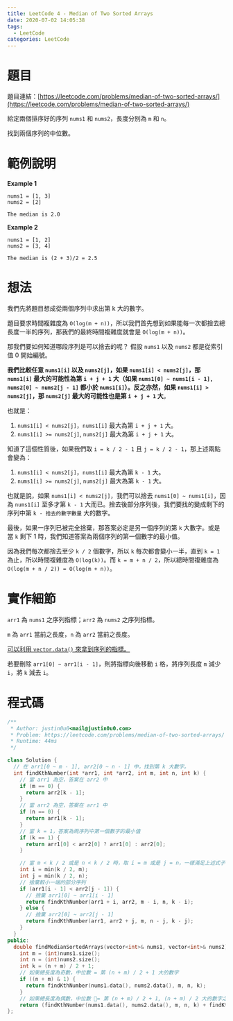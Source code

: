 ```yaml
---
title: LeetCode 4 - Median of Two Sorted Arrays
date: 2020-07-02 14:05:38
tags:
  - LeetCode
categories: LeetCode
---
```


# 題目
題目連結：[https://leetcode.com/problems/median-of-two-sorted-arrays/](https://leetcode.com/problems/median-of-two-sorted-arrays/)

給定兩個排序好的序列 `nums1` 和 `nums2`，長度分別為 `m` 和 `n`。

找到兩個序列的中位數。

# 範例說明

**Example 1**
```
nums1 = [1, 3]
nums2 = [2]

The median is 2.0
```

**Example 2**
```
nums1 = [1, 2]
nums2 = [3, 4]

The median is (2 + 3)/2 = 2.5
```

<!-- more -->

# 想法
我們先將題目想成從兩個序列中求出第 k 大的數字。

題目要求時間複雜度為 `O(log(m + n))`，所以我們首先想到如果能每一次都捨去總長度一半的序列，那我們的最終時間複雜度就會是 `O(log(m + n))`。

那我們要如何知道哪段序列是可以捨去的呢？
假設 `nums1` 以及 `nums2` 都是從索引值 0 開始編號。

**我們比較任意 `nums1[i]` 以及 `nums2[j]`，如果 `nums1[i] < nums2[j]`，那 `nums1[i]` 最大的可能性為第 `i + j + 1` 大（如果 `nums1[0] ~ nums1[i - 1], nums2[0] ~ nums2[j - 1]` 都小於 `nums1[i]`）。反之亦然，如果 `nums1[i] > nums2[j]`，那 `nums2[j]` 最大的可能性也是第 `i + j + 1` 大**。

也就是：
1. `nums1[i] < nums2[j]`，`nums1[i]` 最大為第 `i + j + 1` 大。
2. `nums1[i] >= nums2[j]`, `nums2[j]` 最大為第 `i + j + 1` 大。

知道了這個性質後，如果我們取 `i = k / 2 - 1` 且 `j = k / 2 - 1`，那上述兩點會變為：
1. `nums1[i] < nums2[j]`，`nums1[i]` 最大為第 `k - 1` 大。
2. `nums1[i] >= nums2[j]`, `nums2[j]` 最大為第 `k - 1` 大。

也就是說，如果 `nums1[i] < nums2[j]`，我們可以捨去 `nums1[0] ~ nums1[i]`，因為 `nums1[i]` 至多才第 `k - 1` 大而已。捨去後部分序列後，我們要找的變成剩下的序列中第 `k - 捨去的數字數量` 大的數字。

最後，如果一序列已被完全捨棄，那答案必定是另一個序列的第 `k` 大數字。或是當 `k` 剩下 1 時，我們知道答案為兩個序列的第一個數字的最小值。

因為我們每次都捨去至少 `k / 2` 個數字，所以 `k` 每次都會變小一半，直到 `k = 1` 為止，所以時間複雜度為 `O(log(k))`。而 `k = m + n / 2`，所以總時間複雜度為 `O(log(m + n / 2)) = O(log(m + n))`。

# 實作細節
`arr1` 為 `nums1` 之序列指標；`arr2` 為 `nums2` 之序列指標。

`m` 為 `arr1` 當前之長度，`n` 為 `arr2` 當前之長度。

[可以利用 `vector.data()` 來拿到序列的指標。](http://www.cplusplus.com/reference/vector/vector/data/)

若要刪除 `arr1[0] ~ arr1[i - 1]`，則將指標向後移動 `i` 格，將序列長度 `m` 減少 `i`，將 `k` 減去 `i`。

# 程式碼
```cpp
/**
 * Author: justin0u0<mail@justin0u0.com>
 * Problem: https://leetcode.com/problems/median-of-two-sorted-arrays/
 * Runtime: 44ms
 */

class Solution {
  // 在 arr1[0 ~ m - 1], arr2[0 ~ n - 1] 中，找到第 k 大數字。
  int findKthNumber(int *arr1, int *arr2, int m, int n, int k) {
    // 當 arr1 為空，答案在 arr2 中
    if (m == 0) {
      return arr2[k - 1];
    }
    // 當 arr2 為空，答案在 arr1 中
    if (n == 0) {
      return arr1[k - 1];
    }
    // 當 k = 1，答案為兩序列中第一個數字的最小值
    if (k == 1) {
      return arr1[0] < arr2[0] ? arr1[0] : arr2[0];
    }

    // 當 m < k / 2 或是 n < k / 2 時，取 i = m 或是 j = n，一樣滿足上述式子
    int i = min(k / 2, m);
    int j = min(k / 2, n);
    // 捨棄較小一端的部分序列
    if (arr1[i - 1] < arr2[j - 1]) {
      // 捨棄 arr1[0] ~ arr1[i - 1]
      return findKthNumber(arr1 + i, arr2, m - i, n, k - i);
    } else {
      // 捨棄 arr2[0] ~ arr2[j - 1]
      return findKthNumber(arr1, arr2 + j, m, n - j, k - j);
    }
  }
public:
  double findMedianSortedArrays(vector<int>& nums1, vector<int>& nums2) {
    int m = (int)nums1.size();
    int n = (int)nums2.size();
    int k = (n + m) / 2 + 1;
    // 如果總長度為奇數，中位數 = 第 (n + m) / 2 + 1 大的數字
    if ((n + m) & 1) {
      return findKthNumber(nums1.data(), nums2.data(), m, n, k);
    }
    // 如果總長度為偶數，中位數 = 第 (n + m) / 2 + 1, (n + m) / 2 大的數字之平均
    return (findKthNumber(nums1.data(), nums2.data(), m, n, k) + findKthNumber(nums1.data(), nums2.data(), m, n, k - 1)) / 2.0;
};

```

